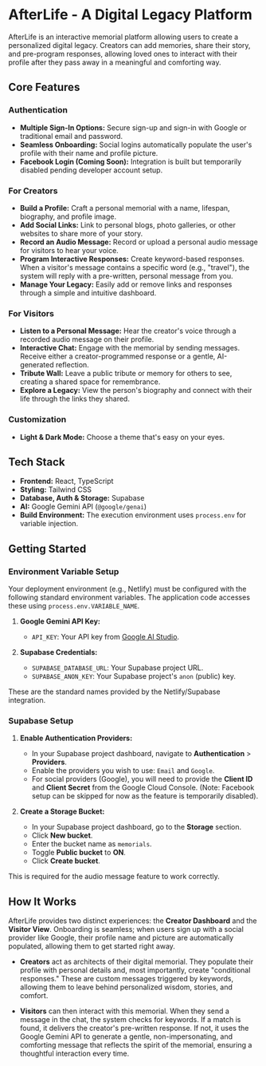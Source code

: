 # AfterLife - A Digital Legacy Platform

AfterLife is an interactive memorial platform allowing users to create a personalized digital legacy. Creators can add memories, share their story, and pre-program responses, allowing loved ones to interact with their profile after they pass away in a meaningful and comforting way.

## Core Features

### Authentication
- **Multiple Sign-In Options:** Secure sign-up and sign-in with Google or traditional email and password.
- **Seamless Onboarding:** Social logins automatically populate the user's profile with their name and profile picture.
- **Facebook Login (Coming Soon):** Integration is built but temporarily disabled pending developer account setup.

### For Creators
- **Build a Profile:** Craft a personal memorial with a name, lifespan, biography, and profile image.
- **Add Social Links:** Link to personal blogs, photo galleries, or other websites to share more of your story.
- **Record an Audio Message:** Record or upload a personal audio message for visitors to hear your voice.
- **Program Interactive Responses:** Create keyword-based responses. When a visitor's message contains a specific word (e.g., "travel"), the system will reply with a pre-written, personal message from you.
- **Manage Your Legacy:** Easily add or remove links and responses through a simple and intuitive dashboard.

### For Visitors
- **Listen to a Personal Message:** Hear the creator's voice through a recorded audio message on their profile.
- **Interactive Chat:** Engage with the memorial by sending messages. Receive either a creator-programmed response or a gentle, AI-generated reflection.
- **Tribute Wall:** Leave a public tribute or memory for others to see, creating a shared space for remembrance.
- **Explore a Legacy:** View the person's biography and connect with their life through the links they shared.

### Customization
- **Light & Dark Mode:** Choose a theme that's easy on your eyes.

## Tech Stack

- **Frontend:** React, TypeScript
- **Styling:** Tailwind CSS
- **Database, Auth & Storage:** Supabase
- **AI:** Google Gemini API (`@google/genai`)
- **Build Environment:** The execution environment uses `process.env` for variable injection.

## Getting Started

### Environment Variable Setup

Your deployment environment (e.g., Netlify) must be configured with the following standard environment variables. The application code accesses these using `process.env.VARIABLE_NAME`.

1.  **Google Gemini API Key:**
    -   `API_KEY`: Your API key from [Google AI Studio](https://aistudio.google.com/app/apikey).

2.  **Supabase Credentials:**
    -   `SUPABASE_DATABASE_URL`: Your Supabase project URL.
    -   `SUPABASE_ANON_KEY`: Your Supabase project's `anon` (public) key.

These are the standard names provided by the Netlify/Supabase integration.

### Supabase Setup

1.  **Enable Authentication Providers:**
    - In your Supabase project dashboard, navigate to **Authentication** > **Providers**.
    - Enable the providers you wish to use: `Email` and `Google`.
    - For social providers (Google), you will need to provide the **Client ID** and **Client Secret** from the Google Cloud Console. (Note: Facebook setup can be skipped for now as the feature is temporarily disabled).

2.  **Create a Storage Bucket:**
    -   In your Supabase project dashboard, go to the **Storage** section.
    -   Click **New bucket**.
    -   Enter the bucket name as `memorials`.
    -   Toggle **Public bucket** to **ON**.
    -   Click **Create bucket**.

This is required for the audio message feature to work correctly.

## How It Works

AfterLife provides two distinct experiences: the **Creator Dashboard** and the **Visitor View**. Onboarding is seamless; when users sign up with a social provider like Google, their profile name and picture are automatically populated, allowing them to get started right away.

- **Creators** act as architects of their digital memorial. They populate their profile with personal details and, most importantly, create "conditional responses." These are custom messages triggered by keywords, allowing them to leave behind personalized wisdom, stories, and comfort.

- **Visitors** can then interact with this memorial. When they send a message in the chat, the system checks for keywords. If a match is found, it delivers the creator's pre-written response. If not, it uses the Google Gemini API to generate a gentle, non-impersonating, and comforting message that reflects the spirit of the memorial, ensuring a thoughtful interaction every time.